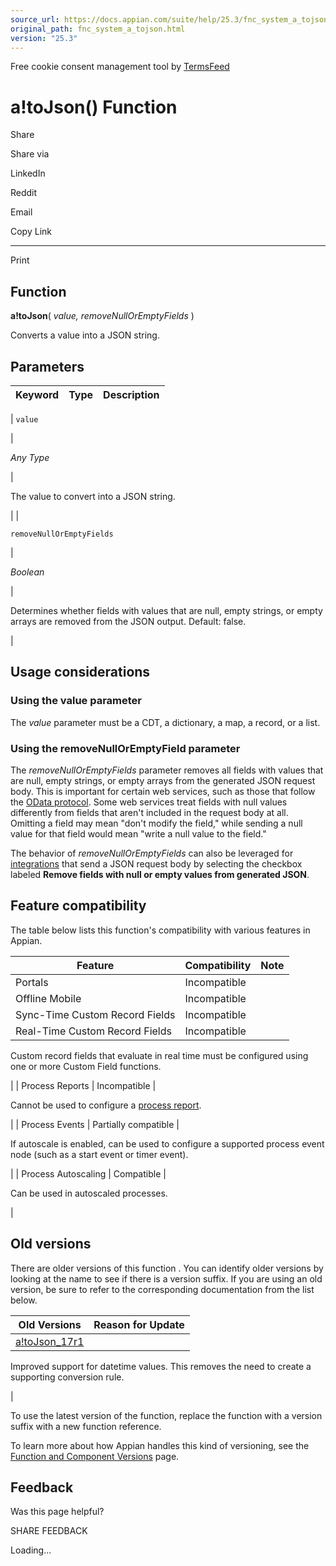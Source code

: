 ```yaml
---
source_url: https://docs.appian.com/suite/help/25.3/fnc_system_a_tojson.html
original_path: fnc_system_a_tojson.html
version: "25.3"
---
```


Free cookie consent management tool by [TermsFeed](https://www.termsfeed.com/)

# a!toJson() Function

Share

Share via

LinkedIn

Reddit

Email

Copy Link

* * *

Print

## Function

**a!toJson**( _value, removeNullOrEmptyFields_ )

Converts a value into a JSON string.

## Parameters

| Keyword | Type | Description |
| --- | --- | --- |
|
`value`

 |

_Any Type_

 |

The value to convert into a JSON string.

 |
|

`removeNullOrEmptyFields`

 |

_Boolean_

 |

Determines whether fields with values that are null, empty strings, or empty arrays are removed from the JSON output. Default: false.

 |

## Usage considerations

### Using the value parameter

The _value_ parameter must be a CDT, a dictionary, a map, a record, or a list.

### Using the removeNullOrEmptyField parameter

The _removeNullOrEmptyFields_ parameter removes all fields with values that are null, empty strings, or empty arrays from the generated JSON request body. This is important for certain web services, such as those that follow the [OData protocol](https://www.odata.org/). Some web services treat fields with null values differently from fields that aren't included in the request body at all. Omitting a field may mean "don't modify the field," while sending a null value for that field would mean "write a null value to the field."

The behavior of _removeNullOrEmptyFields_ can also be leveraged for [integrations](Integration_Object.html) that send a JSON request body by selecting the checkbox labeled **Remove fields with null or empty values from generated JSON**.

## Feature compatibility

The table below lists this function's compatibility with various features in Appian.

| Feature | Compatibility | Note |
| --- | --- | --- |
| Portals | Incompatible |  |
| Offline Mobile | Incompatible |  |
| Sync-Time Custom Record Fields | Incompatible |  |
| Real-Time Custom Record Fields | Incompatible |
Custom record fields that evaluate in real time must be configured using one or more Custom Field functions.

 |
| Process Reports | Incompatible |

Cannot be used to configure a [process report](Process_Reports.html).

 |
| Process Events | Partially compatible |

If autoscale is enabled, can be used to configure a supported process event node (such as a start event or timer event).

 |
| Process Autoscaling | Compatible |

Can be used in autoscaled processes.

 |

## Old versions

There are older versions of this function . You can identify older versions by looking at the name to see if there is a version suffix. If you are using an old version, be sure to refer to the corresponding documentation from the list below.

| Old Versions | Reason for Update |
| --- | --- |
| [a!toJson\_17r1](/suite/help/25.3/fnc_system_a_tojson_17r1.html) |
Improved support for datetime values. This removes the need to create a supporting conversion rule.

 |

To use the latest version of the function, replace the function with a version suffix with a new function reference.

To learn more about how Appian handles this kind of versioning, see the [Function and Component Versions](/suite/help/25.3/function_versions.html) page.

## Feedback

Was this page helpful?

SHARE FEEDBACK

Loading...